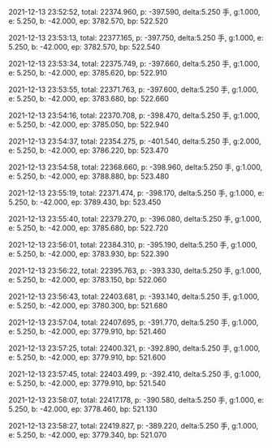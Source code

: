 2021-12-13 23:52:52, total: 22374.960, p: -397.590, delta:5.250 手, g:1.000, e: 5.250, b: -42.000, ep: 3782.570, bp: 522.520

2021-12-13 23:53:13, total: 22377.165, p: -397.750, delta:5.250 手, g:1.000, e: 5.250, b: -42.000, ep: 3782.570, bp: 522.540

2021-12-13 23:53:34, total: 22375.749, p: -397.660, delta:5.250 手, g:1.000, e: 5.250, b: -42.000, ep: 3785.620, bp: 522.910

2021-12-13 23:53:55, total: 22371.763, p: -397.600, delta:5.250 手, g:1.000, e: 5.250, b: -42.000, ep: 3783.680, bp: 522.660

2021-12-13 23:54:16, total: 22370.708, p: -398.470, delta:5.250 手, g:1.000, e: 5.250, b: -42.000, ep: 3785.050, bp: 522.940

2021-12-13 23:54:37, total: 22354.275, p: -401.540, delta:5.250 手, g:2.000, e: 5.250, b: -42.000, ep: 3786.220, bp: 523.470

2021-12-13 23:54:58, total: 22368.660, p: -398.960, delta:5.250 手, g:1.000, e: 5.250, b: -42.000, ep: 3788.880, bp: 523.480

2021-12-13 23:55:19, total: 22371.474, p: -398.170, delta:5.250 手, g:1.000, e: 5.250, b: -42.000, ep: 3789.430, bp: 523.450

2021-12-13 23:55:40, total: 22379.270, p: -396.080, delta:5.250 手, g:1.000, e: 5.250, b: -42.000, ep: 3785.680, bp: 522.720

2021-12-13 23:56:01, total: 22384.310, p: -395.190, delta:5.250 手, g:1.000, e: 5.250, b: -42.000, ep: 3783.930, bp: 522.390

2021-12-13 23:56:22, total: 22395.763, p: -393.330, delta:5.250 手, g:1.000, e: 5.250, b: -42.000, ep: 3783.150, bp: 522.060

2021-12-13 23:56:43, total: 22403.681, p: -393.140, delta:5.250 手, g:1.000, e: 5.250, b: -42.000, ep: 3780.300, bp: 521.680

2021-12-13 23:57:04, total: 22407.695, p: -391.770, delta:5.250 手, g:1.000, e: 5.250, b: -42.000, ep: 3779.910, bp: 521.460

2021-12-13 23:57:25, total: 22400.321, p: -392.890, delta:5.250 手, g:1.000, e: 5.250, b: -42.000, ep: 3779.910, bp: 521.600

2021-12-13 23:57:45, total: 22403.499, p: -392.410, delta:5.250 手, g:1.000, e: 5.250, b: -42.000, ep: 3779.910, bp: 521.540

2021-12-13 23:58:07, total: 22417.178, p: -390.580, delta:5.250 手, g:1.000, e: 5.250, b: -42.000, ep: 3778.460, bp: 521.130

2021-12-13 23:58:27, total: 22419.827, p: -389.220, delta:5.250 手, g:1.000, e: 5.250, b: -42.000, ep: 3779.340, bp: 521.070